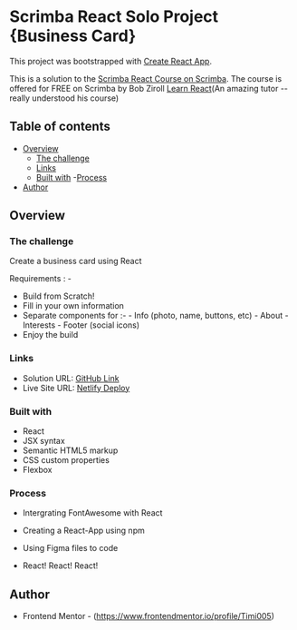 # Scrimba React Solo Project {Business Card}

This project was bootstrapped with [Create React App](https://github.com/facebook/create-react-app).

This is a solution to the [Scrimba React Course on Scrimba](https://scrimba.com/learn/learnreact/react-section-1-solo-project).
The course is offered for FREE on Scrimba by Bob Ziroll [Learn React](https://scrimba.com/learn/learnreact)(An amazing tutor -- really understood his course)

## Table of contents

- [Overview](#overview)
  - [The challenge](#the-challenge)
  - [Links](#links)
  - [Built with](#built-with) -[Process](#process)
- [Author](#author)

## Overview

### The challenge

Create a business card using React

Requirements : -

- Build from Scratch!
- Fill in your own information
- Separate components for :- - Info (photo, name, buttons, etc) - About - Interests - Footer (social icons)
- Enjoy the build

### Links

- Solution URL: [GitHub Link]()
- Live Site URL: [Netlify Deploy]()

### Built with

- React
- JSX syntax
- Semantic HTML5 markup
- CSS custom properties
- Flexbox

### Process

- Intergrating FontAwesome with React

- Creating a React-App using npm

- Using Figma files to code

- React! React! React!

## Author

- Frontend Mentor - (https://www.frontendmentor.io/profile/Timi005)
